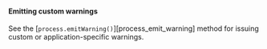 #### Emitting custom warnings

See the [`process.emitWarning()`][process_emit_warning] method for issuing
custom or application-specific warnings.
